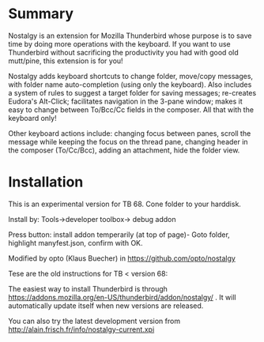 Summary
=======

Nostalgy is an extension for Mozilla Thunderbird whose purpose is to
save time by doing more operations with the keyboard. If you want to
use Thunderbird without sacrificing the productivity you had with good
old mutt/pine, this extension is for you!

Nostalgy adds keyboard shortcuts to change folder, move/copy messages,
with folder name auto-completion (using only the keyboard).  Also
includes a system of rules to suggest a target folder for saving
messages; re-creates Eudora's Alt-Click; facilitates navigation in the
3-pane window; makes it easy to change between To/Bcc/Cc fields in the
composer. All that with the keyboard only!

Other keyboard actions include: changing focus between panes, scroll
the message while keeping the focus on the thread pane, changing
header in the composer (To/Cc/Bcc), adding an attachment, hide the
folder view.


Installation
============

This is an experimental version for TB 68.
Cone folder to your harddisk.

Install by: Tools->developer toolbox-> debug addon

Press button: install addon temperarily (at top of page)-
Goto folder, highlight manyfest.json, confirm with OK.

Modified by opto (Klaus Buecher) in https://github.com/opto/nostalgy


Tese are the old instructions for TB <  version 68:

The easiest way to install Thunderbird is through
https://addons.mozilla.org/en-US/thunderbird/addon/nostalgy/ .  It
will automatically update itself when new versions are released.

You can also try the latest development version from http://alain.frisch.fr/info/nostalgy-current.xpi
